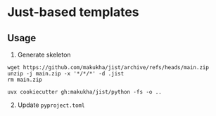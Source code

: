# Just-based templates

## Usage

1. Generate skeleton

```shell
wget https://github.com/makukha/jist/archive/refs/heads/main.zip
unzip -j main.zip -x '*/*/*' -d .jist
rm main.zip
```
```shell
uvx cookiecutter gh:makukha/jist/python -fs -o ..
```

2. Update `pyproject.toml`
